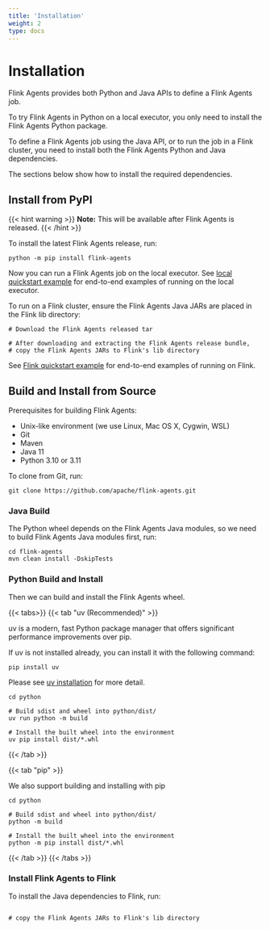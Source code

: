 ```yaml
---
title: 'Installation'
weight: 2
type: docs
---
```

<!--
Licensed to the Apache Software Foundation (ASF) under one
or more contributor license agreements.  See the NOTICE file
distributed with this work for additional information
regarding copyright ownership.  The ASF licenses this file
to you under the Apache License, Version 2.0 (the
"License"); you may not use this file except in compliance
with the License.  You may obtain a copy of the License at

  http://www.apache.org/licenses/LICENSE-2.0

Unless required by applicable law or agreed to in writing,
software distributed under the License is distributed on an
"AS IS" BASIS, WITHOUT WARRANTIES OR CONDITIONS OF ANY
KIND, either express or implied.  See the License for the
specific language governing permissions and limitations
under the License.
-->

# Installation

Flink Agents provides both Python and Java APIs to define a Flink Agents job.

To try Flink Agents in Python on a local executor, you only need to install the Flink Agents Python package.

To define a Flink Agents job using the Java API, or to run the job in a Flink cluster, you need to install both the Flink Agents Python and Java dependencies. 

The sections below show how to install the required dependencies.

## Install from PyPI

{{< hint warning >}}
__Note:__ This will be available after Flink Agents is released.
{{< /hint >}}

To install the latest Flink Agents release, run:

```shell
python -m pip install flink-agents
```

<!-- TODO: link to local quickstart example docs -->
Now you can run a Flink Agents job on the local executor.
See [local quickstart example]() for end-to-end examples of running on the local executor.


To run on a Flink cluster, ensure the Flink Agents Java JARs are placed in the Flink lib directory:

<!-- TODO: fill in the command after Flink Agents is released -->
```shell
# Download the Flink Agents released tar

# After downloading and extracting the Flink Agents release bundle,
# copy the Flink Agents JARs to Flink's lib directory

```

<!-- TODO: link to flink quickstart example docs -->
See [Flink quickstart example]() for end-to-end examples of running on Flink.


## Build and Install from Source

Prerequisites for building Flink Agents:

* Unix-like environment (we use Linux, Mac OS X, Cygwin, WSL)
* Git
* Maven
* Java 11
* Python 3.10 or 3.11

To clone from Git, run:

```shell
git clone https://github.com/apache/flink-agents.git
```

### Java Build

The Python wheel depends on the Flink Agents Java modules, so we need to build Flink Agents Java modules first, run:

```shell
cd flink-agents
mvn clean install -DskipTests
```

### Python Build and Install

Then we can build and install the Flink Agents wheel.

{{< tabs>}}
{{< tab "uv (Recommended)" >}}

uv is a modern, fast Python package manager that offers significant performance 
improvements over pip. 

If uv is not installed already, you can install it with the following command:

```shell
pip install uv
```
Please see [uv installation](https://docs.astral.sh/uv/getting-started/installation) for more detail.

```shell
cd python

# Build sdist and wheel into python/dist/
uv run python -m build

# Install the built wheel into the environment
uv pip install dist/*.whl
```

{{< /tab >}}

{{< tab "pip" >}}

We also support building and installing with pip

```shell
cd python

# Build sdist and wheel into python/dist/
python -m build

# Install the built wheel into the environment
python -m pip install dist/*.whl
```

{{< /tab >}}
{{< /tabs >}}

### Install Flink Agents to Flink


To install the Java dependencies to Flink, run:

<!-- TODO: fill in the command after Flink Agents produce uber jar -->
```shell

# copy the Flink Agents JARs to Flink's lib directory
```
